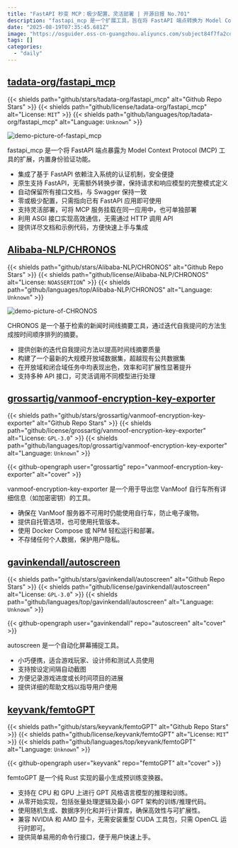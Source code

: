 ```yaml
---
title: "FastAPI 秒变 MCP：极少配置、灵活部署 | 开源日报 No.701"
description: "fastapi_mcp 是一个扩展工具，旨在将 FastAPI 端点转换为 Model Context Protocol (MCP)，并内置身份验证功能。它与 FastAPI 无缝集成，支持自动生成接口文档，配置简单，支持灵活部署，利用 ASGI 接口实现高效通信，提供详尽文档和示例，便于快速上手。"
date: "2025-08-19T07:35:45.681Z"
image: "https://osguider.oss-cn-guangzhou.aliyuncs.com/subject84f7fa2cd2fdf9067c0a5567d271480a.png"
tags: []
categories:
  - "daily"
---
```


## [tadata-org/fastapi_mcp](https://github.com/tadata-org/fastapi_mcp)

{{< shields path="github/stars/tadata-org/fastapi_mcp" alt="Github Repo Stars" >}} {{< shields path="github/license/tadata-org/fastapi_mcp" alt="License: `MIT`" >}} {{< shields path="github/languages/top/tadata-org/fastapi_mcp" alt="Language: `Unknown`" >}}

![demo-picture-of-fastapi_mcp](https://static.osguider.com/subject/github/tadata-org/fastapi_mcp/4fcbcd8d257a596e0cf45df937485acc.gif)

fastapi_mcp 是一个将 FastAPI 端点暴露为 Model Context Protocol (MCP) 工具的扩展，内置身份验证功能。

- 集成了基于 FastAPI 依赖注入系统的认证机制，安全便捷
- 原生支持 FastAPI，无需额外转换步骤，保持请求和响应模型的完整模式定义
- 自动保留所有接口文档，与 Swagger 保持一致
- 零或极少配置，只需指向已有 FastAPI 应用即可使用
- 支持灵活部署，可将 MCP 服务挂载在同一应用中，也可单独部署
- 利用 ASGI 接口实现高效通信，无需通过 HTTP 调用 API
- 提供详尽文档和示例代码，方便快速上手与集成
  
## [Alibaba-NLP/CHRONOS](https://github.com/Alibaba-NLP/CHRONOS)

{{< shields path="github/stars/Alibaba-NLP/CHRONOS" alt="Github Repo Stars" >}} {{< shields path="github/license/Alibaba-NLP/CHRONOS" alt="License: `NOASSERTION`" >}} {{< shields path="github/languages/top/Alibaba-NLP/CHRONOS" alt="Language: `Unknown`" >}}

![demo-picture-of-CHRONOS](https://static.osguider.com/subject/github/Alibaba-NLP/CHRONOS/81e5c8f72048e3593ffd9aa7621fdf5f.gif)

CHRONOS 是一个基于检索的新闻时间线摘要工具，通过迭代自我提问的方法生成按时间顺序排列的摘要。

- 提供创新的迭代自我提问方法以提高时间线摘要质量
- 构建了一个最新的大规模开放域数据集，超越现有公共数据集
- 在开放域和闭合域任务中均表现出色，效率和可扩展性显著提升
- 支持多种 API 接口，可灵活调用不同模型进行处理
  
## [grossartig/vanmoof-encryption-key-exporter](https://github.com/grossartig/vanmoof-encryption-key-exporter)

{{< shields path="github/stars/grossartig/vanmoof-encryption-key-exporter" alt="Github Repo Stars" >}} {{< shields path="github/license/grossartig/vanmoof-encryption-key-exporter" alt="License: `GPL-3.0`" >}} {{< shields path="github/languages/top/grossartig/vanmoof-encryption-key-exporter" alt="Language: `Unknown`" >}}

{{< github-opengraph user="grossartig" repo="vanmoof-encryption-key-exporter" alt="cover" >}}

vanmoof-encryption-key-exporter 是一个用于导出您 VanMoof 自行车所有详细信息（如加密密钥）的工具。

- 确保在 VanMoof 服务器不可用时仍能使用自行车，防止电子废物。
- 提供自托管选项，也可使用托管版本。
- 使用 Docker Compose 或 NPM 轻松运行和部署。
- 不存储任何个人数据，保护用户隐私。
  
## [gavinkendall/autoscreen](https://github.com/gavinkendall/autoscreen)

{{< shields path="github/stars/gavinkendall/autoscreen" alt="Github Repo Stars" >}} {{< shields path="github/license/gavinkendall/autoscreen" alt="License: `GPL-3.0`" >}} {{< shields path="github/languages/top/gavinkendall/autoscreen" alt="Language: `Unknown`" >}}

{{< github-opengraph user="gavinkendall" repo="autoscreen" alt="cover" >}}

autoscreen 是一个自动化屏幕捕捉工具。

- 小巧便携，适合游戏玩家、设计师和测试人员使用
- 支持按设定间隔自动截图
- 方便记录游戏进度或长时间项目的进展
- 提供详细的帮助文档以指导用户使用
  
## [keyvank/femtoGPT](https://github.com/keyvank/femtoGPT)

{{< shields path="github/stars/keyvank/femtoGPT" alt="Github Repo Stars" >}} {{< shields path="github/license/keyvank/femtoGPT" alt="License: `MIT`" >}} {{< shields path="github/languages/top/keyvank/femtoGPT" alt="Language: `Unknown`" >}}

{{< github-opengraph user="keyvank" repo="femtoGPT" alt="cover" >}}

femtoGPT 是一个纯 Rust 实现的最小生成预训练变换器。

- 支持在 CPU 和 GPU 上进行 GPT 风格语言模型的推理和训练。
- 从零开始实现，包括张量处理逻辑及最小 GPT 架构的训练/推理代码。
- 使用随机生成、数据序列化和并行计算库，确保高效性与可扩展性。
- 兼容 NVIDIA 和 AMD 显卡，无需安装重型 CUDA 工具包，只需 OpenCL 运行时即可。
- 提供简单易用的命令行接口，便于用户快速上手。
  
